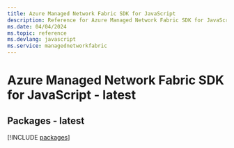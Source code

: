 ```yaml
---
title: Azure Managed Network Fabric SDK for JavaScript
description: Reference for Azure Managed Network Fabric SDK for JavaScript
ms.date: 04/04/2024
ms.topic: reference
ms.devlang: javascript
ms.service: managednetworkfabric
---
```

# Azure Managed Network Fabric SDK for JavaScript - latest
## Packages - latest
[!INCLUDE [packages](managed-network-fabric-index.md)]